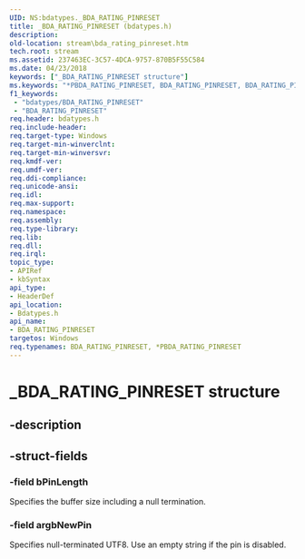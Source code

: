 ```yaml
---
UID: NS:bdatypes._BDA_RATING_PINRESET
title: _BDA_RATING_PINRESET (bdatypes.h)
description: 
old-location: stream\bda_rating_pinreset.htm
tech.root: stream
ms.assetid: 237463EC-3C57-4DCA-9757-870B5F55C584
ms.date: 04/23/2018
keywords: ["_BDA_RATING_PINRESET structure"]
ms.keywords: "*PBDA_RATING_PINRESET, BDA_RATING_PINRESET, BDA_RATING_PINRESET structure [Streaming Media Devices], PBDA_RATING_PINRESET, PBDA_RATING_PINRESET structure pointer [Streaming Media Devices], _BDA_RATING_PINRESET, bdatypes/BDA_RATING_PINRESET, bdatypes/PBDA_RATING_PINRESET, stream.bda_rating_pinreset"
f1_keywords:
 - "bdatypes/BDA_RATING_PINRESET"
 - "BDA_RATING_PINRESET"
req.header: bdatypes.h
req.include-header: 
req.target-type: Windows
req.target-min-winverclnt: 
req.target-min-winversvr: 
req.kmdf-ver: 
req.umdf-ver: 
req.ddi-compliance: 
req.unicode-ansi: 
req.idl: 
req.max-support: 
req.namespace: 
req.assembly: 
req.type-library: 
req.lib: 
req.dll: 
req.irql: 
topic_type:
- APIRef
- kbSyntax
api_type:
- HeaderDef
api_location:
- Bdatypes.h
api_name:
- BDA_RATING_PINRESET
targetos: Windows
req.typenames: BDA_RATING_PINRESET, *PBDA_RATING_PINRESET
---
```


# _BDA_RATING_PINRESET structure


## -description





## -struct-fields




### -field bPinLength

Specifies the buffer size including a null termination.


### -field argbNewPin

Specifies null-terminated UTF8. Use an empty string if the pin is disabled.

